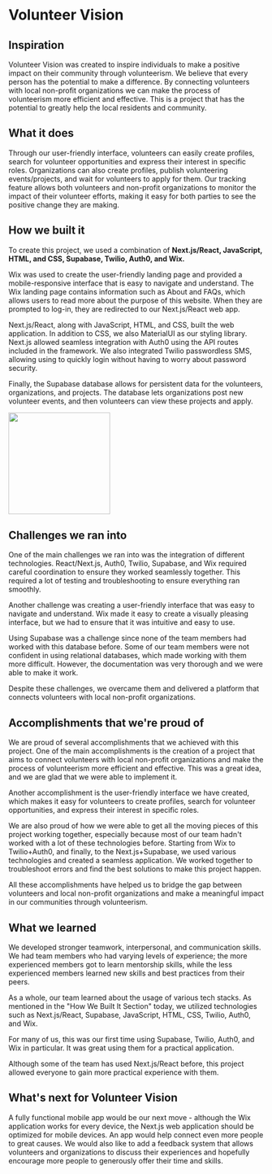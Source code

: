 # Volunteer Vision

## Inspiration

Volunteer Vision was created to inspire individuals to make a positive impact on their community through volunteerism. We believe that every person has the potential to make a difference. By connecting volunteers with local non-profit organizations we can make the process of volunteerism more efficient and effective. This is a project that has the potential to greatly help the local residents and community.

## What it does

Through our user-friendly interface, volunteers can easily create profiles, search for volunteer opportunities and express their interest in specific roles. Organizations can also create profiles, publish volunteering events/projects, and wait for volunteers to apply for them. Our tracking feature allows both volunteers and non-profit organizations to monitor the impact of their volunteer efforts, making it easy for both parties to see the positive change they are making.

## How we built it

To create this project, we used a combination of **Next.js/React, JavaScript, HTML, and CSS, Supabase, Twilio, Auth0, and Wix.** 

Wix was used to create the user-friendly landing page and provided a mobile-responsive interface that is easy to navigate and understand. The Wix landing page contains information such as About and FAQs, which allows users to read more about the purpose of this website. When they are prompted to log-in, they are redirected to our Next.js/React web app.

Next.js/React, along with JavaScript, HTML, and CSS, built the web application. In addition to CSS, we also MaterialUI as our styling library. Next.js allowed seamless integration with Auth0 using the API routes included in the framework. We also integrated Twilio passwordless SMS, allowing using to quickly login without having to worry about password security.

Finally, the Supabase database allows for persistent data for the volunteers, organizations, and projects. The database lets organizations post new volunteer events, and then volunteers can view these projects and apply.

<img src="http://g.recordit.co/BFtoFSoOwU.gif" width=200><br>

## Challenges we ran into

One of the main challenges we ran into was the integration of different technologies. React/Next.js, Auth0, Twilio, Supabase, and Wix required careful coordination to ensure they worked seamlessly together. This required a lot of testing and troubleshooting to ensure everything ran smoothly. 

Another challenge was creating a user-friendly interface that was easy to navigate and understand. Wix made it easy to create a visually pleasing interface, but we had to ensure that it was intuitive and easy to use. 

Using Supabase was a challenge since none of the team members had worked with this database before. Some of our team members were not confident in using relational databases, which made working with them more difficult. However, the documentation was very thorough and we were able to make it work.

Despite these challenges, we overcame them and delivered a platform that connects volunteers with local non-profit organizations.

## Accomplishments that we're proud of

We are proud of several accomplishments that we achieved with this project. One of the main accomplishments is the creation of a project that aims to connect volunteers with local non-profit organizations and make the process of volunteerism more efficient and effective. This was a great idea, and we are glad that we were able to implement it.

Another accomplishment is the user-friendly interface we have created, which makes it easy for volunteers to create profiles, search for volunteer opportunities, and express their interest in specific roles.

We are also proud of how we were able to get all the moving pieces of this project working together, especially because most of our team hadn't worked with a lot of these technologies before. Starting from Wix to Twilio+Auth0, and finally, to the Next.js+Supabase, we used various technologies and created a seamless application. We worked together to troubleshoot errors and find the best solutions to make this project happen. 

All these accomplishments have helped us to bridge the gap between volunteers and local non-profit organizations and make a meaningful impact in our communities through volunteerism.

## What we learned

We developed stronger teamwork, interpersonal, and communication skills. We had team members who had varying levels of experience; the more experienced members got to learn mentorship skills, while the less experienced members learned new skills and best practices from their peers.

As a whole, our team learned about the usage of various tech stacks. As mentioned in the "How We Built It Section" today, we utilized technologies such as Next.js/React, Supabase, JavaScript, HTML, CSS, Twilio, Auth0, and Wix. 

For many of us, this was our first time using Supabase, Twilio, Auth0, and Wix in particular. It was great using them for a practical application.

Although some of the team has used Next.js/React before, this project allowed everyone to gain more practical experience with them.

## What's next for Volunteer Vision

A fully functional mobile app would be our next move - although the Wix application works for every device, the Next.js web application should be optimized for mobile devices. An app would help connect even more people to great causes. We would also like to add a feedback system that allows volunteers and organizations to discuss their experiences and hopefully encourage more people to generously offer their time and skills.